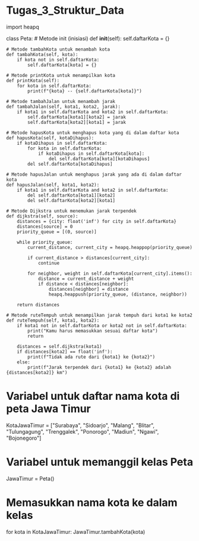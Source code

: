 # Tugas_3_Struktur_Data
import heapq

class Peta:
    # Metode init (inisiasi)
    def __init__(self):
        self.daftarKota = {}
    
    # Metode tambahKota untuk menambah kota
    def tambahKota(self, kota):
        if kota not in self.daftarKota:
            self.daftarKota[kota] = {}
    
    # Metode printKota untuk menampilkan kota
    def printKota(self):
        for kota in self.daftarKota:
            print(f"{kota} -- {self.daftarKota[kota]}")
    
    # Metode tambahJalan untuk menambah jarak
    def tambahJalan(self, kota1, kota2, jarak):
        if kota1 in self.daftarKota and kota2 in self.daftarKota:
            self.daftarKota[kota1][kota2] = jarak
            self.daftarKota[kota2][kota1] = jarak
    
    # Metode hapusKota untuk menghapus kota yang di dalam daftar kota
    def hapusKota(self, kotaDihapus):
        if kotaDihapus in self.daftarKota:
            for kota in self.daftarKota:
                if kotaDihapus in self.daftarKota[kota]:
                    del self.daftarKota[kota][kotaDihapus]
            del self.daftarKota[kotaDihapus]
    
    # Metode hapusJalan untuk menghapus jarak yang ada di dalam daftar kota
    def hapusJalan(self, kota1, kota2):
        if kota1 in self.daftarKota and kota2 in self.daftarKota:
            del self.daftarKota[kota1][kota2]
            del self.daftarKota[kota2][kota1]

    # Metode Dijkstra untuk menemukan jarak terpendek
    def dijkstra(self, source):
        distances = {city: float('inf') for city in self.daftarKota}
        distances[source] = 0
        priority_queue = [(0, source)]
          
        while priority_queue:
            current_distance, current_city = heapq.heappop(priority_queue)
            
            if current_distance > distances[current_city]:
                continue
            
            for neighbor, weight in self.daftarKota[current_city].items():
                distance = current_distance + weight
                if distance < distances[neighbor]:
                    distances[neighbor] = distance
                    heapq.heappush(priority_queue, (distance, neighbor))
        
        return distances
    
    # Metode ruteTempuh untuk menampilkan jarak tempuh dari kota1 ke kota2
    def ruteTempuh(self, kota1, kota2):
        if kota1 not in self.daftarKota or kota2 not in self.daftarKota:
            print("Kamu harus memasukkan sesuai daftar kota")
            return

        distances = self.dijkstra(kota1)
        if distances[kota2] == float('inf'):
            print(f"Tidak ada rute dari {kota1} ke {kota2}")
        else:
            print(f"Jarak terpendek dari {kota1} ke {kota2} adalah {distances[kota2]} km")


# Variabel untuk daftar nama kota di peta Jawa Timur
KotaJawaTimur = ["Surabaya", "Sidoarjo", "Malang", "Blitar", "Tulungagung", "Trenggalek", "Ponorogo", "Madiun", "Ngawi", "Bojonegoro"]

# Variabel untuk memanggil kelas Peta
JawaTimur = Peta()

# Memasukkan nama kota ke dalam kelas
for kota in KotaJawaTimur:
    JawaTimur.tambahKota(kota)
